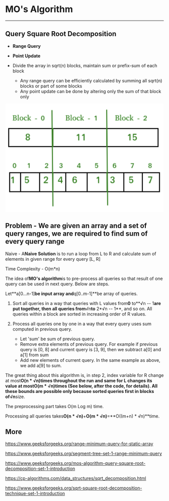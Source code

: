 # MO's Algorithm

---

## Query Square Root Decomposition

- **Range Query**
- **Point Update**

- Divide the array in sqrt(n) blocks, maintain sum or prefix-sum of each block
  - Any range query can be efficiently calculated by summing all sqrt(n) blocks or part of some blocks
  - Any point update can be done by altering only the sum of that block only

![image](media/MO's-Algorithm-image1.png)

## Problem - We are given an array and a set of query ranges, we are required to find sum of every query range

Naive - A**Naive Solution** is to run a loop from L to R and calculate sum of elements in given range for every query [L, R]

Time Complexity - O(m*n)

The idea of**MO's algorithm**is to pre-process all queries so that result of one query can be used in next query. Below are steps.

Let**a[0...n-1]**be input array and**q[0..m-1]**be array of queries.

1. Sort all queries in a way that queries with L values from**0** to**√n -- 1**are put together, then all queries from**√n**to** 2*√n -- 1**, and so on. All queries within a block are sorted in increasing order of R values.

2. Process all queries one by one in a way that every query uses sum computed in previous query.
    - Let 'sum' be sum of previous query.
    - Remove extra elements of previous query. For example if previous query is [0, 8] and current query is [3, 9], then we subtract a[0] and a[1] from sum
    - Add new elements of current query. In the same example as above, we add a[9] to sum.

The great thing about this algorithm is, in step 2, index variable for R change at most**O(n * √n)**times throughout the run and same for L changes its value at most**O(m * √n)**times (See below, after the code, for details). All these bounds are possible only because sorted queries first in blocks of**√n**size.

The preprocessing part takes O(m Log m) time.

Processing all queries takes**O(n * √n)**+**O(m * √n)**=**O((m+n) * √n)**time.

## More

<https://www.geeksforgeeks.org/range-minimum-query-for-static-array>

<https://www.geeksforgeeks.org/segment-tree-set-1-range-minimum-query>

<https://www.geeksforgeeks.org/mos-algorithm-query-square-root-decomposition-set-1-introduction>

<https://cp-algorithms.com/data_structures/sqrt_decomposition.html>

<https://www.geeksforgeeks.org/sqrt-square-root-decomposition-technique-set-1-introduction>
